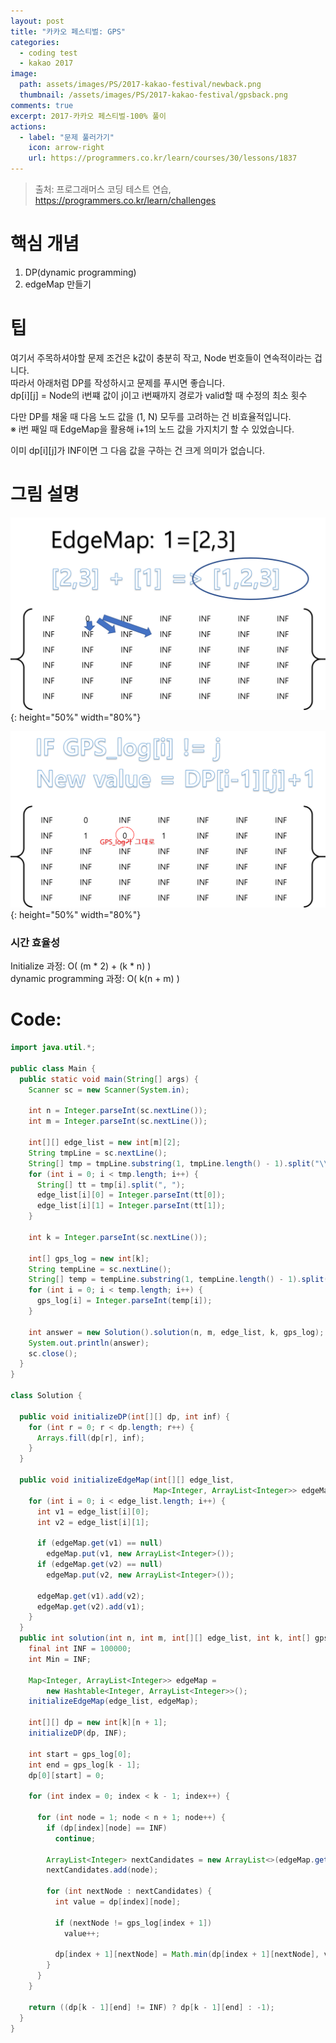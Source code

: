 ```yaml
---
layout: post
title: "카카오 페스티벌: GPS"
categories:
  - coding test
  - kakao 2017
image:
  path: assets/images/PS/2017-kakao-festival/newback.png
  thumbnail: /assets/images/PS/2017-kakao-festival/gpsback.png
comments: true
excerpt: 2017-카카오 페스티벌-100% 풀이
actions:
  - label: "문제 풀러가기"
    icon: arrow-right
    url: https://programmers.co.kr/learn/courses/30/lessons/1837
---
```

> 출처: 프로그래머스 코딩 테스트 연습, https://programmers.co.kr/learn/challenges<br/>

# 핵심 개념
1. DP(dynamic programming)
2. edgeMap 만들기

# 팁

여기서 주목하셔야할 문제 조건은 k값이 충분히 작고, Node 번호들이 연속적이라는 겁니다.<br/>
따라서 아래처럼 DP를 작성하시고 문제를 푸시면 좋습니다.<br/>
dp[i][j] = Node의 i번쨰 값이 j이고 i번째까지 경로가 valid할 때 수정의 최소 횟수<br/>

다만 DP를 채울 때 다음 노드 값을 (1, N) 모두를 고려하는 건 비효율적입니다.<br/>
※ i번 째일 때 EdgeMap을 활용해 i+1의 노드 값을 가지치기 할 수 있었습니다.<br/>

이미 dp[i][j]가 INF이면 그 다음 값을 구하는 건 크게 의미가 없습니다.<br/>

# 그림 설명
![image](/assets/images/PS/2017-kakao-festival/gps1.png){: height="50%" width="80%"}

![image](/assets/images/PS/2017-kakao-festival/gps2.png){: height="50%" width="80%"}

### 시간 효율성
Initialize 과정: O( (m * 2) + (k * n) )<br/>
dynamic programming 과정: O( k(n + m) )<br/>

# Code:
```java
import java.util.*;

public class Main {
  public static void main(String[] args) {
    Scanner sc = new Scanner(System.in);

    int n = Integer.parseInt(sc.nextLine());
    int m = Integer.parseInt(sc.nextLine());

    int[][] edge_list = new int[m][2];
    String tmpLine = sc.nextLine();
    String[] tmp = tmpLine.substring(1, tmpLine.length() - 1).split("\\],\\[");
    for (int i = 0; i < tmp.length; i++) {
      String[] tt = tmp[i].split(", ");
      edge_list[i][0] = Integer.parseInt(tt[0]);
      edge_list[i][1] = Integer.parseInt(tt[1]);
    }

    int k = Integer.parseInt(sc.nextLine());

    int[] gps_log = new int[k];
    String tempLine = sc.nextLine();
    String[] temp = tempLine.substring(1, tempLine.length() - 1).split(", ");
    for (int i = 0; i < temp.length; i++) {
      gps_log[i] = Integer.parseInt(temp[i]);
    }

    int answer = new Solution().solution(n, m, edge_list, k, gps_log);
    System.out.println(answer);
    sc.close();
  }
}

class Solution {

  public void initializeDP(int[][] dp, int inf) {
    for (int r = 0; r < dp.length; r++) {
      Arrays.fill(dp[r], inf);
    }
  }

  public void initializeEdgeMap(int[][] edge_list,
                                Map<Integer, ArrayList<Integer>> edgeMap) {
    for (int i = 0; i < edge_list.length; i++) {
      int v1 = edge_list[i][0];
      int v2 = edge_list[i][1];

      if (edgeMap.get(v1) == null)
        edgeMap.put(v1, new ArrayList<Integer>());
      if (edgeMap.get(v2) == null)
        edgeMap.put(v2, new ArrayList<Integer>());

      edgeMap.get(v1).add(v2);
      edgeMap.get(v2).add(v1);
    }
  }
  public int solution(int n, int m, int[][] edge_list, int k, int[] gps_log) {
    final int INF = 100000;
    int Min = INF;

    Map<Integer, ArrayList<Integer>> edgeMap =
        new Hashtable<Integer, ArrayList<Integer>>();
    initializeEdgeMap(edge_list, edgeMap);

    int[][] dp = new int[k][n + 1];
    initializeDP(dp, INF);

    int start = gps_log[0];
    int end = gps_log[k - 1];
    dp[0][start] = 0;

    for (int index = 0; index < k - 1; index++) {

      for (int node = 1; node < n + 1; node++) {
        if (dp[index][node] == INF)
          continue;

        ArrayList<Integer> nextCandidates = new ArrayList<>(edgeMap.get(node));
        nextCandidates.add(node);

        for (int nextNode : nextCandidates) {
          int value = dp[index][node];

          if (nextNode != gps_log[index + 1])
            value++;

          dp[index + 1][nextNode] = Math.min(dp[index + 1][nextNode], value);
        }
      }
    }

    return ((dp[k - 1][end] != INF) ? dp[k - 1][end] : -1);
  }
}
```
